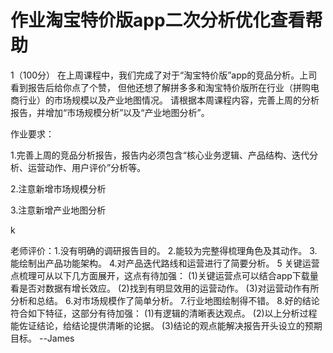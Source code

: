 # 作业淘宝特价版app二次分析优化查看帮助

1（100分）
在上周课程中，我们完成了对于“淘宝特价版”app的竞品分析。上司看到报告后给你点了个赞，
但他还想了解拼多多和淘宝特价版所在行业（拼购电商行业）的市场规模以及产业地图情况。
请根据本周课程内容，完善上周的分析报告，并增加“市场规模分析”以及“产业地图分析”。

作业要求：

1.完善上周的竞品分析报告，报告内必须包含“核心业务逻辑、产品结构、迭代分析、运营动作、用户评价”分析等。

2.注意新增市场规模分析

3.注意新增产业地图分析

k


老师评价：1.没有明确的调研报告目的。
2.能较为完整得梳理角色及其动作。
3.能绘制出产品功能架构。
4.对产品迭代路线和运营进行了简要分析。
5 关键运营点梳理可从以下几方面展开，这点有待加强：
(1)关键运营点可以结合app下载量看是否对数据有增长效应。
(2)找到有明显效用的运营动作。
(3)对运营动作有所分析和总结。
6.对市场规模作了简单分析。
7.行业地图绘制得不错。
8.好的结论符合如下特征，这部分有待加强：
(1)有逻辑的清晰表达观点。
(2)以上分析过程能佐证结论，给结论提供清晰的论据。
(3)结论的观点能解决报告开头设立的预期目标。
--James
